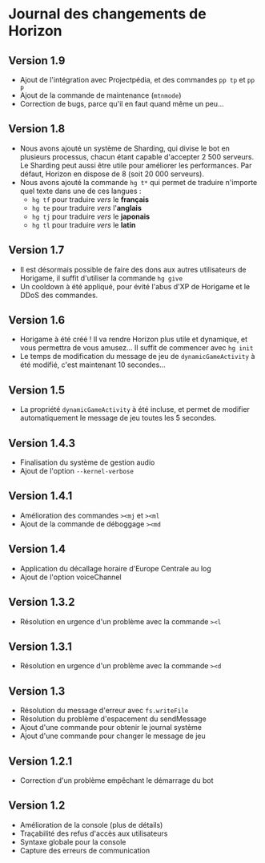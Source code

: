 # Journal des changements de **Horizon**
## Version 1.9
  - Ajout de l'intégration avec Projectpédia, et des commandes `pp tp` et `pp p`
  - Ajout de la commande de maintenance (`mtnmode`)
  - Correction de bugs, parce qu'il en faut quand même un peu...
  
## Version 1.8
  - Nous avons ajouté un système de Sharding, qui divise le bot en plusieurs processus, chacun étant capable d'accepter 2 500 serveurs. Le Sharding peut aussi être utile pour améliorer les performances. Par défaut, Horizon en dispose de 8 (soit 20 000 serveurs).
  - Nous avons ajouté la commande `hg t*` qui permet de traduire n'importe quel texte dans une de ces langues :
    - `hg tf` pour traduire *vers* le **français**
	- `hg te` pour traduire *vers* l'**anglais**
	- `hg tj` pour traduire *vers* le **japonais**
	- `hg tl` pour traduire *vers* le **latin**

## Version 1.7
  - Il est désormais possible de faire des dons aux autres utilisateurs de Horigame, il suffit d'utiliser la commande `hg give`
  - Un cooldown à été appliqué, pour évité l'abus d'XP de Horigame et le DDoS des commandes.
  
## Version 1.6
  - Horigame à été créé ! Il va rendre Horizon plus utile et dynamique, et vous permettra de vous amusez... Il suffit de commencer avec `hg init`
  - Le temps de modification du message de jeu de `dynamicGameActivity` à été modifié, c'est maintenant 10 secondes...
  
## Version 1.5
  - La propriété `dynamicGameActivity` à été incluse, et permet de modifier automatiquement le message de jeu toutes les 5 secondes.

## Version 1.4.3
  - Finalisation du système de gestion audio
  - Ajout de l'option `--kernel-verbose`

## Version 1.4.1
  - Amélioration des commandes `><mj` et `><ml`
  - Ajout de la commande de déboggage `><md`

## Version 1.4
  - Application du décallage horaire d'Europe Centrale au log
  - Ajout de l'option voiceChannel

## Version 1.3.2
  - Résolution en urgence d'un problème avec la commande `><l`

## Version 1.3.1
  - Résolution en urgence d'un problème avec la commande `><d`

## Version 1.3
  - Résolution du message d'erreur avec `fs.writeFile`
  - Résolution du problème d'espacement du sendMessage
  - Ajout d'une commande pour obtenir le journal système
  - Ajout d'une commande pour changer le message de jeu

## Version 1.2.1
  - Correction d'un problème empêchant le démarrage du bot

## Version 1.2
  - Amélioration de la console (plus de détails)
  - Traçabilité des refus d'accès aux utilisateurs
  - Syntaxe globale pour la console
  - Capture des erreurs de communication